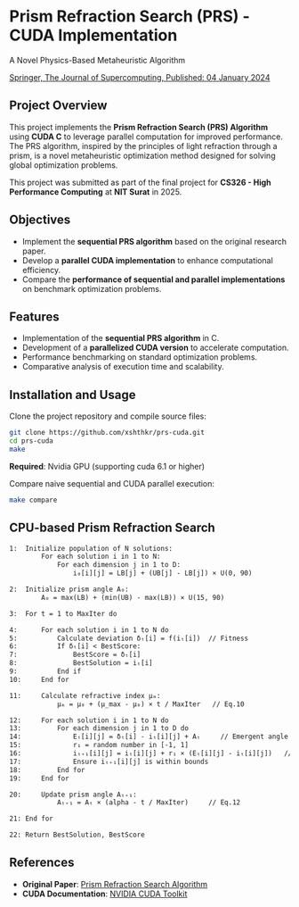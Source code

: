 
# Prism Refraction Search (PRS) - CUDA Implementation

A Novel Physics-Based Metaheuristic Algorithm

[Springer, The Journal of Supercomputing, Published: 04 January 2024](https://link.springer.com/article/10.1007/s11227-023-05790-3)

## Project Overview  

This project implements the **Prism Refraction Search (PRS) Algorithm** using **CUDA C** to leverage parallel computation for improved performance. The PRS algorithm, inspired by the principles of light refraction through a prism, is a novel metaheuristic optimization method designed for solving global optimization problems.

This project was submitted as part of the final project for **CS326 - High Performance Computing** at **NIT Surat** in 2025.

## Objectives  

- Implement the **sequential PRS algorithm** based on the original research paper.  
- Develop a **parallel CUDA implementation** to enhance computational efficiency.  
- Compare the **performance of sequential and parallel implementations** on benchmark optimization problems.  

## Features  

- Implementation of the **sequential PRS algorithm** in C.  
- Development of a **parallelized CUDA version** to accelerate computation.  
- Performance benchmarking on standard optimization problems.  
- Comparative analysis of execution time and scalability.  

## Installation and Usage

Clone the project repository and compile source files:

```bash
git clone https://github.com/xshthkr/prs-cuda.git
cd prs-cuda
make
```

**Required**: Nvidia GPU (supporting cuda 6.1 or higher)

Compare naive sequential and CUDA parallel execution:

```bash
make compare
```

## CPU-based Prism Refraction Search

```txt
1:  Initialize population of N solutions:
        For each solution i in 1 to N:
            For each dimension j in 1 to D:
                i₀[i][j] = LB[j] + (UB[j] - LB[j]) × U(0, 90)

2:  Initialize prism angle A₀:
        A₀ = max(LB) + (min(UB) - max(LB)) × U(15, 90)

3:  For t = 1 to MaxIter do

4:      For each solution i in 1 to N do
5:          Calculate deviation δₜ[i] = f(iₜ[i])  // Fitness
6:          If δₜ[i] < BestScore:
7:              BestScore = δₜ[i]
8:              BestSolution = iₜ[i]
9:          End if
10:     End for

11:     Calculate refractive index μₘ:
            μₘ = μ₀ + (μ_max - μ₀) × t / MaxIter   // Eq.10

12:     For each solution i in 1 to N do
13:         For each dimension j in 1 to D do
14:             Eₜ[i][j] = δₜ[i] - iₜ[i][j] + Aₜ     // Emergent angle Eq.9
15:             r₁ = random number in [-1, 1]
16:             iₜ₊₁[i][j] = iₜ[i][j] + r₁ × (Eₜ[i][j] - iₜ[i][j])   // Approx of Eq.11
17:             Ensure iₜ₊₁[i][j] is within bounds
18:         End for
19:     End for

20:     Update prism angle Aₜ₊₁:
            Aₜ₊₁ = Aₜ × (alpha - t / MaxIter)     // Eq.12

21: End for

22: Return BestSolution, BestScore
```

## References  

- **Original Paper**: [Prism Refraction Search Algorithm](https://link.springer.com/article/10.1007/s11227-023-05790-3)  
- **CUDA Documentation**: [NVIDIA CUDA Toolkit](https://developer.nvidia.com/cuda-toolkit)  
